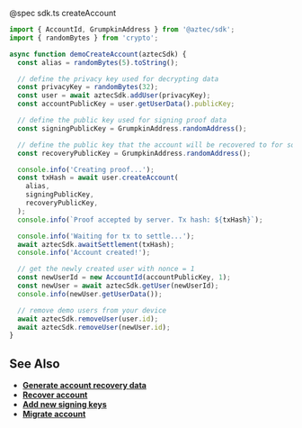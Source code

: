 @spec sdk.ts createAccount

```js
import { AccountId, GrumpkinAddress } from '@aztec/sdk';
import { randomBytes } from 'crypto';

async function demoCreateAccount(aztecSdk) {
  const alias = randomBytes(5).toString();

  // define the privacy key used for decrypting data
  const privacyKey = randomBytes(32);
  const user = await aztecSdk.addUser(privacyKey);
  const accountPublicKey = user.getUserData().publicKey;

  // define the public key used for signing proof data
  const signingPublicKey = GrumpkinAddress.randomAddress();

  // define the public key that the account will be recovered to for social recovery
  const recoveryPublicKey = GrumpkinAddress.randomAddress();

  console.info('Creating proof...');
  const txHash = await user.createAccount(
    alias,
    signingPublicKey,
    recoveryPublicKey,
  );
  console.info(`Proof accepted by server. Tx hash: ${txHash}`);

  console.info('Waiting for tx to settle...');
  await aztecSdk.awaitSettlement(txHash);
  console.info('Account created!');

  // get the newly created user with nonce = 1
  const newUserId = new AccountId(accountPublicKey, 1);
  const newUser = await aztecSdk.getUser(newUserId);
  console.info(newUser.getUserData());

  // remove demo users from your device
  await aztecSdk.removeUser(user.id);
  await aztecSdk.removeUser(newUser.id);
}
```

## See Also

- **[Generate account recovery data](/#/User/generateAccountRecoveryData)**
- **[Recover account](/#/User/recoverAccount)**
- **[Add new signing keys](/#/User/addSigningKeys)**
- **[Migrate account](/#/User/migrateAccount)**
